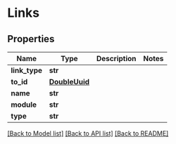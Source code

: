 # Links

## Properties
Name | Type | Description | Notes
------------ | ------------- | ------------- | -------------
**link_type** | **str** |  | 
**to_id** | [**DoubleUuid**](DoubleUuid.md) |  | 
**name** | **str** |  | 
**module** | **str** |  | 
**type** | **str** |  | 

[[Back to Model list]](../README.md#documentation-for-models) [[Back to API list]](../README.md#documentation-for-api-endpoints) [[Back to README]](../README.md)

